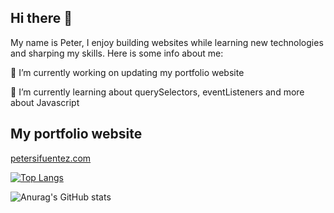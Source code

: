 ## Hi there 👋
My name is Peter, I enjoy building websites while learning new technologies and sharping my skills. Here is some info about me: 

🔭 I’m currently working on updating my portfolio website

🌱 I’m currently learning about querySelectors, eventListeners and more about Javascript 

## My portfolio website
<a target="_blank" href="https://petersifuentez.com/">petersifuentez.com</a>

[![Top Langs](https://github-readme-stats.vercel.app/api/top-langs/?username=peter-sifuentez)](https://github.com/anuraghazra/github-readme-stats)

![Anurag's GitHub stats](https://github-readme-stats.vercel.app/api?username=peter-sifuentez&hide=stars,issues,contribs)





